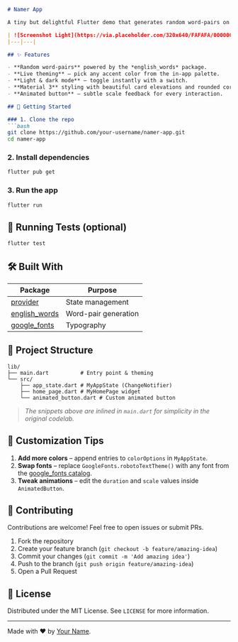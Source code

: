 ```markdown
# Namer App

A tiny but delightful Flutter demo that generates random word-pairs on demand and lets you style the experience exactly the way you like.

| ![Screenshot Light](https://via.placeholder.com/320x640/FAFAFA/000000?text=Light+Demo) | ![Screenshot Dark](https://via.placeholder.com/320x640/121212/FFFFFF?text=Dark+Demo) |
|---|---|

## ✨ Features

- **Random word-pairs** powered by the *english_words* package.
- **Live theming** – pick any accent color from the in-app palette.
- **Light & dark mode** – toggle instantly with a switch.
- **Material 3** styling with beautiful card elevations and rounded corners.
- **Animated button** – subtle scale feedback for every interaction.

## 🚀 Getting Started

### 1. Clone the repo
```bash
git clone https://github.com/your-username/namer-app.git
cd namer-app
```

### 2. Install dependencies
```bash
flutter pub get
```

### 3. Run the app
```bash
flutter run
```

## 🧪 Running Tests (optional)
```bash
flutter test
```

## 🛠️ Built With

| Package | Purpose |
|---------|---------|
| [provider](https://pub.dev/packages/provider) | State management |
| [english_words](https://pub.dev/packages/english_words) | Word-pair generation |
| [google_fonts](https://pub.dev/packages/google_fonts) | Typography |

## 📁 Project Structure
```
lib/
├── main.dart          # Entry point & theming
└── src/
    ├── app_state.dart # MyAppState (ChangeNotifier)
    ├── home_page.dart # MyHomePage widget
    └── animated_button.dart # Custom animated button
```
> *The snippets above are inlined in `main.dart` for simplicity in the original codelab.*

## 🎨 Customization Tips

1. **Add more colors** – append entries to `colorOptions` in `MyAppState`.
2. **Swap fonts** – replace `GoogleFonts.robotoTextTheme()` with any font from the [google_fonts catalog](https://fonts.google.com).
3. **Tweak animations** – edit the `duration` and `scale` values inside `AnimatedButton`.

## 🤝 Contributing

Contributions are welcome! Feel free to open issues or submit PRs.

1. Fork the repository
2. Create your feature branch (`git checkout -b feature/amazing-idea`)
3. Commit your changes (`git commit -m 'Add amazing idea'`)
4. Push to the branch (`git push origin feature/amazing-idea`)
5. Open a Pull Request

## 📄 License

Distributed under the MIT License. See `LICENSE` for more information.

---

Made with ❤️ by [Your Name](https://github.com/your-username).
```
